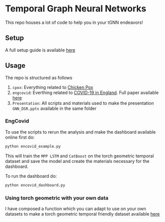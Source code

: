 # Temporal Graph Neural Networks

This repo houses a lot of code to help you in your tGNN endeavors! 

## Setup

A full setup guide is available [here](https://github.com/Afraz496/dsr_gnn_pres/blob/main/tensorflow_setup.md)

## Usage

The repo is structured as follows

1. `cpox`: Everything related to [Chicken Pox](https://pytorch-geometric-temporal.readthedocs.io/en/latest/notes/introduction.html#epidemiological-forecasting)
2. `engcovid`: Everthing related to [COVID-19 in England](https://pytorch-geometric-temporal.readthedocs.io/en/latest/_modules/torch_geometric_temporal/dataset/encovid.html). Full paper available [here](https://arxiv.org/pdf/2009.08388)
3. `Presentation`: All scripts and materials used to make the presentation `GNN_DSR.pptx` available in the same folder

### EngCovid

To use the scripts to rerun the analysis and make the dashboard available online first do:

```bash
python encovid_example.py
```

This will train the `MPP LSTM` and `CatBoost` on the torch geometric temporal dataset and save the model and create the materials necessary for the dashboard.

To run the dashboard do:

```bash
python encovid_dashboard.py
```

### Using torch geometric with your own data

I have composed a function which you can adapt to use on your own datasets to make a torch geometric temporal friendly dataset available [here](https://github.com/Afraz496/dsr_gnn_pres/blob/main/use_for_custom_data.py)
